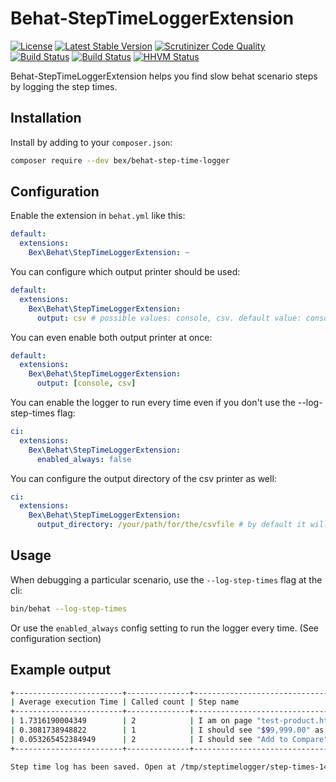 Behat-StepTimeLoggerExtension
=========================
[![License](https://poser.pugx.org/bex/behat-step-time-logger/license)](https://packagist.org/packages/bex/behat-step-time-logger)
[![Latest Stable Version](https://poser.pugx.org/bex/behat-step-time-logger/version)](https://packagist.org/packages/bex/behat-step-time-logger)
[![Scrutinizer Code Quality](https://scrutinizer-ci.com/g/elvetemedve/behat-step-time-logger/badges/quality-score.png?b=master)](https://scrutinizer-ci.com/g/elvetemedve/behat-step-time-logger/?branch=master)
[![Build Status](https://scrutinizer-ci.com/g/elvetemedve/behat-step-time-logger/badges/build.png?b=master)](https://scrutinizer-ci.com/g/elvetemedve/behat-step-time-logger/build-status/master)
[![Build Status](https://travis-ci.org/elvetemedve/behat-step-time-logger.svg?branch=master)](https://travis-ci.org/elvetemedve/behat-step-time-logger)
[![HHVM Status](http://hhvm.h4cc.de/badge/bex/behat-step-time-logger.svg?style=flat)](http://hhvm.h4cc.de/package/bex/behat-step-time-logger)

Behat-StepTimeLoggerExtension helps you find slow behat scenario steps by logging the step times.

Installation
------------

Install by adding to your `composer.json`:

```bash
composer require --dev bex/behat-step-time-logger
```

Configuration
-------------

Enable the extension in `behat.yml` like this:

```yml
default:
  extensions:
    Bex\Behat\StepTimeLoggerExtension: ~
```

You can configure which output printer should be used:
```yml
default:
  extensions:
    Bex\Behat\StepTimeLoggerExtension:
      output: csv # possible values: console, csv. default value: console
```

You can even enable both output printer at once:
```yml
default:
  extensions:
    Bex\Behat\StepTimeLoggerExtension:
      output: [console, csv]
```

You can enable the logger to run every time even if you don't use the --log-step-times flag:
```yml
ci:
  extensions:
    Bex\Behat\StepTimeLoggerExtension:
      enabled_always: false
```

You can configure the output directory of the csv printer as well:
```yml
ci:
  extensions:
    Bex\Behat\StepTimeLoggerExtension:
      output_directory: /your/path/for/the/csvfile # by default it will be saved to the /tmp/steptimelogger directory
```

Usage
-----

When debugging a particular scenario, use the `--log-step-times` flag at the cli:

```bash
bin/behat --log-step-times
```

Or use the `enabled_always` config setting to run the logger every time. (See configuration section)

Example output
--------------

```bash
+------------------------+--------------+----------------------------------------+
| Average execution Time | Called count | Step name                              |
+------------------------+--------------+----------------------------------------+
| 1.7316190004349        | 2            | I am on page "test-product.html"       |
| 0.3081738948822        | 1            | I should see "$99,999.00" as the price |
| 0.053265452384949      | 2            | I should see "Add to Compare"          |
+------------------------+--------------+----------------------------------------+
```

```bash
Step time log has been saved. Open at /tmp/steptimelogger/step-times-1447580698.csv
```